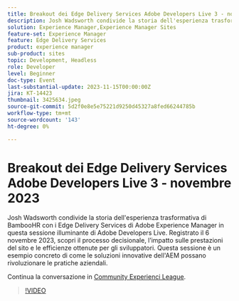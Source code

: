 ```yaml
---
title: Breakout dei Edge Delivery Services Adobe Developers Live 3 - novembre 2023
description: Josh Wadsworth condivide la storia dell'esperienza trasformativa di BambooHR con i Edge Delivery Services di Adobe Experience Manager in questa sessione illuminante di Adobe Developers Live. Registrato il 6 novembre 2023, scopri il processo decisionale, l’impatto sulle prestazioni del sito e le efficienze ottenute per gli sviluppatori. Questa sessione è un esempio concreto di come le soluzioni innovative dell'AEM possano rivoluzionare le pratiche aziendali.
solution: Experience Manager,Experience Manager Sites
feature-set: Experience Manager
feature: Edge Delivery Services
product: experience manager
sub-product: sites
topic: Development, Headless
role: Developer
level: Beginner
doc-type: Event
last-substantial-update: 2023-11-15T00:00:00Z
jira: KT-14423
thumbnail: 3425634.jpeg
source-git-commit: 5d2f0e8e5e75221d9250d45327a8fed66244785b
workflow-type: tm+mt
source-wordcount: '143'
ht-degree: 0%

---
```



# Breakout dei Edge Delivery Services Adobe Developers Live 3 - novembre 2023

Josh Wadsworth condivide la storia dell&#39;esperienza trasformativa di BambooHR con i Edge Delivery Services di Adobe Experience Manager in questa sessione illuminante di Adobe Developers Live. Registrato il 6 novembre 2023, scopri il processo decisionale, l’impatto sulle prestazioni del sito e le efficienze ottenute per gli sviluppatori. Questa sessione è un esempio concreto di come le soluzioni innovative dell&#39;AEM possano rivoluzionare le pratiche aziendali.

Continua la conversazione in [Community Experienci League](https://adobe.ly/3rD9rMV).

>[!VIDEO](https://video.tv.adobe.com/v/3425634/?learn=on)

